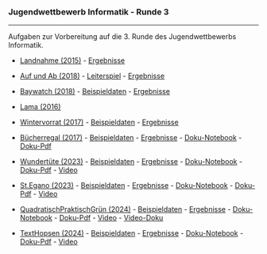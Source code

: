 


### Jugendwettbewerb Informatik - Runde 3

----

Aufgaben zur Vorbereitung auf die 3. Runde des Jugendwettbewerbs Informatik.

- [Landnahme (2015)](./landnahme/landnahme.pdf) - [Ergebnisse](./landnahme/landnahme_ergebnisse.md)

- [Auf und Ab (2018)](./auf_und_ab/auf_und_ab.pdf)  - [Leiterspiel](./auf_und_ab/leiterspiel.pdf) - [Ergebnisse](./auf_und_ab/ergebnisse.md)

- [Baywatch (2018)](./baywatch/baywatch.pdf) - [Beispieldaten](./baywatch/beispieldaten/) -
  [Ergebnisse](./baywatch/baywatch_ergebnisse.md)

- [Lama (2016)](./lama/lama.pdf)

- [Wintervorrat (2017)](./wintervorrat/wintervorrat.pdf) - [Beispieldaten](./wintervorrat/beispieldaten/) -
  [Ergebnisse](./wintervorrat/wintervorrat_ergebnisse.ipynb)

- [Bücherregal (2017)](./buecherregal/buecherregal.pdf) - [Beispieldaten](./buecherregal/beispieldaten/) -
  [Ergebnisse](./buecherregal/buecherregal_ergebnisse.md) - [Doku-Notebook](./buecherregal/buecherregal_docu.ipynb) - [Doku-Pdf](./buecherregal/buecherregal_docu.pdf)

- [Wundertüte (2023)](./wundertuete/wundertuete.png) - [Beispieldaten](./wundertuete/beispieldaten/) - 
  [Ergebnisse](./wundertuete/wundertuete_ergebnisse.md) - [Doku-Notebook](./wundertuete/wundertuete_docu.ipynb) - [Doku-Pdf](./wundertuete/wundertuete_docu.pdf) - [Video](https://youtu.be/-rY5uOBADys)

- [St.Egano (2023)](./stEgano/stegano.png) - [Beispieldaten](./stEgano/beispieldaten/) - 
  [Ergebnisse](./stEgano/ergebnisse.md) - [Doku-Notebook](./stEgano/stegano_docu.ipynb) - [Doku-Pdf](./stEgano/stegano_docu.pdf) - [Video](https://youtu.be/B0YWUEcwum4)

- [QuadratischPraktischGrün (2024)](./quadratisch/quadratisch.png) - 
  [Beispieldaten](./quadratisch/beispieldaten/) - [Ergebnisse](./quadratisch/quadratisch_ergebnisse.md) -
  [Doku-Notebook](./quadratisch/quadratisch_docu.ipynb) - [Doku-Pdf](./quadratisch/quadratisch_docu.pdf) -
  [Video](https://youtu.be/CMnJjsihx3g) - [Video-Doku](https://youtu.be/bp3aTa3aTYw)

- [TextHopsen (2024)](./texthopsen/texthopsen.png) - 
  [Beispieldaten](./texthopsen/beispieldaten/) - [Ergebnisse](./texthopsen/hopsen_ergebnisse.md) -
  [Doku-Notebook](./texthopsen/hopsen_docu.ipynb) - [Doku-Pdf](./texthopsen/hopsen_docu.pdf) -
  [Video](https://youtu.be/1kkye1mO_lY)

 


